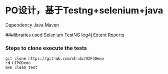 # PO设计，基于Testng+selenium+java


Dependency
Java
Maven

###libraries used
Selenium
TestNG
log4j
Extent Reports

### Steps to clone execute the tests
```
git clone https://github.com/chndu/UIPODemo
cd UIPODemo
mvn clean test
```
